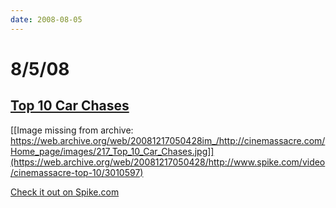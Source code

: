 ```yaml
---
date: 2008-08-05
---
```

# 8/5/08

## [Top 10 Car Chases](https://web.archive.org/web/20081217050428/http://www.spike.com/video/cinemassacre-top-10/3010597)

[[Image missing from archive: https://web.archive.org/web/20081217050428im_/http://cinemassacre.com/Home_page/images/217_Top_10_Car_Chases.jpg]](https://web.archive.org/web/20081217050428/http://www.spike.com/video/cinemassacre-top-10/3010597)

[Check it out on Spike.com](https://web.archive.org/web/20081217050428/http://www.spike.com/video/cinemassacre-top-10/3010597)